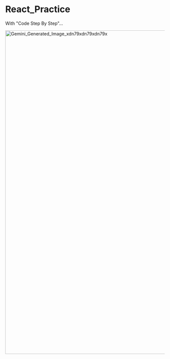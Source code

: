 # React_Practice
With "Code Step By Step"...

<img width="1024" height="1024" alt="Gemini_Generated_Image_xdn79xdn79xdn79x" src="https://github.com/user-attachments/assets/566f65ba-3b42-44ad-9cc4-f2cb674d0de8" />

